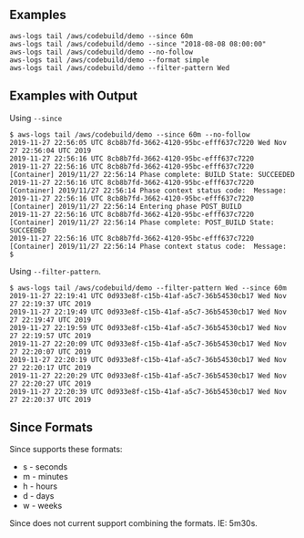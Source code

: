 ## Examples

    aws-logs tail /aws/codebuild/demo --since 60m
    aws-logs tail /aws/codebuild/demo --since "2018-08-08 08:00:00"
    aws-logs tail /aws/codebuild/demo --no-follow
    aws-logs tail /aws/codebuild/demo --format simple
    aws-logs tail /aws/codebuild/demo --filter-pattern Wed

## Examples with Output

Using `--since`

    $ aws-logs tail /aws/codebuild/demo --since 60m --no-follow
    2019-11-27 22:56:05 UTC 8cb8b7fd-3662-4120-95bc-efff637c7220 Wed Nov 27 22:56:04 UTC 2019
    2019-11-27 22:56:16 UTC 8cb8b7fd-3662-4120-95bc-efff637c7220
    2019-11-27 22:56:16 UTC 8cb8b7fd-3662-4120-95bc-efff637c7220 [Container] 2019/11/27 22:56:14 Phase complete: BUILD State: SUCCEEDED
    2019-11-27 22:56:16 UTC 8cb8b7fd-3662-4120-95bc-efff637c7220 [Container] 2019/11/27 22:56:14 Phase context status code:  Message:
    2019-11-27 22:56:16 UTC 8cb8b7fd-3662-4120-95bc-efff637c7220 [Container] 2019/11/27 22:56:14 Entering phase POST_BUILD
    2019-11-27 22:56:16 UTC 8cb8b7fd-3662-4120-95bc-efff637c7220 [Container] 2019/11/27 22:56:14 Phase complete: POST_BUILD State: SUCCEEDED
    2019-11-27 22:56:16 UTC 8cb8b7fd-3662-4120-95bc-efff637c7220 [Container] 2019/11/27 22:56:14 Phase context status code:  Message:
    $

Using `--filter-pattern`.

    $ aws-logs tail /aws/codebuild/demo --filter-pattern Wed --since 60m
    2019-11-27 22:19:41 UTC 0d933e8f-c15b-41af-a5c7-36b54530cb17 Wed Nov 27 22:19:37 UTC 2019
    2019-11-27 22:19:49 UTC 0d933e8f-c15b-41af-a5c7-36b54530cb17 Wed Nov 27 22:19:47 UTC 2019
    2019-11-27 22:19:59 UTC 0d933e8f-c15b-41af-a5c7-36b54530cb17 Wed Nov 27 22:19:57 UTC 2019
    2019-11-27 22:20:09 UTC 0d933e8f-c15b-41af-a5c7-36b54530cb17 Wed Nov 27 22:20:07 UTC 2019
    2019-11-27 22:20:19 UTC 0d933e8f-c15b-41af-a5c7-36b54530cb17 Wed Nov 27 22:20:17 UTC 2019
    2019-11-27 22:20:29 UTC 0d933e8f-c15b-41af-a5c7-36b54530cb17 Wed Nov 27 22:20:27 UTC 2019
    2019-11-27 22:20:39 UTC 0d933e8f-c15b-41af-a5c7-36b54530cb17 Wed Nov 27 22:20:37 UTC 2019

## Since Formats

Since supports these formats:

* s - seconds
* m - minutes
* h - hours
* d - days
* w - weeks

Since does not current support combining the formats. IE: 5m30s.